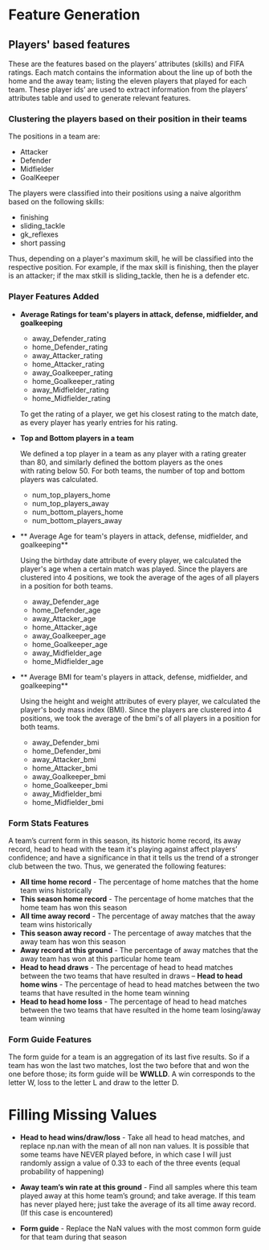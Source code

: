 # Feature Generation

## Players' based features

These are the features based on the players’ attributes (skills) and FIFA ratings. Each match contains the information about the line up of both the home and the away team; listing the eleven players that played for each team. These player ids’ are used to extract information from the players’ attributes table and used to generate
relevant features.

### Clustering the players based on their position in their teams 

The positions in a team are:
- Attacker
- Defender
- Midfielder
- GoalKeeper

The players were classified into their positions using a naive algorithm based on the following skills:
- finishing
- sliding_tackle
- gk_reflexes
- short passing

Thus, depending on a player's maximum skill, he will be classified into the respective position. For example, if the max skill is finishing, then the player is an attacker; if the max stkill is sliding_tackle, then he is a defender etc.

### Player Features Added 

- **Average Ratings for team's players in attack, defense, midfielder, and goalkeeping**

  - away_Defender_rating
  - home_Defender_rating
  - away_Attacker_rating
  - home_Attacker_rating
  - away_Goalkeeper_rating
  - home_Goalkeeper_rating
  - away_Midfielder_rating
  - home_Midfielder_rating
  
  To get the rating of a player, we get his closest rating to the match date, as every player has yearly entries for his rating.

- **Top and Bottom players in a team** 

  We defined a top player in a team as any player with a rating greater than 80, and similarly defined the bottom players as the ones  
  with rating below 50. For both teams, the number of top and bottom players was calculated.
  
  - num_top_players_home
  - num_top_players_away
  - num_bottom_players_home
  - num_bottom_players_away
  
- ** Average Age for team's players in attack, defense, midfielder, and goalkeeping**

  Using the birthday date attribute of every player, we calculated the player's age when a certain match was played. Since the players
  are clustered into 4 positions, we took the average of the ages of all players in a position for both teams.

  - away_Defender_age
  - home_Defender_age
  - away_Attacker_age
  - home_Attacker_age
  - away_Goalkeeper_age
  - home_Goalkeeper_age
  - away_Midfielder_age
  - home_Midfielder_age
  
- ** Average BMI for team's players in attack, defense, midfielder, and goalkeeping**

  Using the height and weight attributes of every player, we calculated the player's body mass index (BMI). Since the players are
  clustered into 4 positions, we took the average of the bmi's of all players in a position for both teams.

  - away_Defender_bmi
  - home_Defender_bmi
  - away_Attacker_bmi
  - home_Attacker_bmi
  - away_Goalkeeper_bmi
  - home_Goalkeeper_bmi
  - away_Midfielder_bmi
  - home_Midfielder_bmi

### Form Stats Features

A team’s current form in this season, its historic home record, its away record, head to head with the team it's playing against affect players’ confidence; and have a significance in that it tells us the trend of a stronger club between the two. Thus, we generated the following features:

- **All time home record** - The percentage of home matches that the home team wins historically
- **This season home record** - The percentage of home matches that the home team has won this season
- **All time away record** - The percentage of away matches that the away team wins historically
- **This season away record** - The percentage of away matches that the away team has won this season
- **Away record at this ground** - The percentage of away matches that the away team has won at this particular home team
- **Head to head draws** - The percentage of head to head matches between the two teams that have resulted in draws
– **Head to head home wins** - The percentage of head to head matches between the two teams that have resulted in the home team winning
- **Head to head home loss** - The percentage of head to head matches between the two teams that have resulted in the home team losing/away team winning

### Form Guide Features

The form guide for a team is an aggregation of its last five results. So if a team has won the last two matches, lost the two before that and won
the one before those; its form guide will be **WWLLD**. A win corresponds to the letter W, loss to the letter L and draw to the letter D.

# Filling Missing Values

- **Head to head wins/draw/loss** - Take all head to head matches, and replace np.nan with the mean of all non nan values. It is possible that some teams have NEVER played before, in which case I will just randomly assign a value of 0.33 to each of the three events (equal probability of happening)

- **Away team’s win rate at this ground** - Find all samples where this team played away at this home team’s ground; and take average. If this team has never played here; just take the average of its all time away record. (If this case is encountered)

- **Form guide** - Replace the NaN values with the most common form guide for that team during that season





